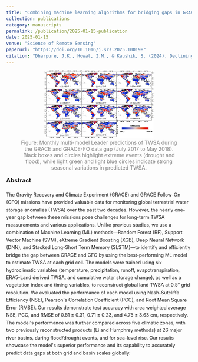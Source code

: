 ```yaml
---
title: "Combining machine learning algorithms for bridging gaps in GRACE and GRACE Follow-On missions using ERA5-Land reanalysis"
collection: publications
category: manuscripts
permalink: /publication/2025-01-15-publication
date: 2025-01-15
venue: "Science of Remote Sensing"
paperurl: "https://doi.org/10.1016/j.srs.2025.100198"
citation: "Dharpure, J.K., Howat, I.M., & Kaushik, S. (2024). Declining Groundwater Storage in the Indus Basin Revealed Using GRACE and GRACE-FO Data. Water Resources Research."
---
```


<figure style="text-align: center;">
    <img src="../images/SRS.jpg" alt="Landslide Susceptibility Assessment" style="width: 70%;">
    <figcaption style="font-size: 14px; color: gray;">
        Figure: Monthly multi-model Leader predictions of TWSA during the GRACE and GRACE-FO data gap (July 2017 to May 2018). Black boxes and circles highlight extreme events (drought and flood), while light green and light blue circles indicate strong seasonal variations in predicted TWSA.
    </figcaption>
</figure>

<style>
  /* Page-scoped abstract size tweak */
  .paper-abstract { font-size: 0.8rem; line-height: 1.6; }
  .paper-abstract h3 { font-size: 1.0rem; margin-top: .5rem; }
</style>

<div class="paper-abstract">
  <h3>Abstract</h3>
  <p>The Gravity Recovery and Climate Experiment (GRACE) and GRACE Follow-On (GFO) missions have provided valuable data for monitoring global terrestrial water storage anomalies (TWSA) over the past two decades. However, the nearly one-year gap between these missions pose challenges for long-term TWSA measurements and various applications. Unlike previous studies, we use a combination of Machine Learning (ML) methods—Random Forest (RF), Support Vector Machine (SVM), eXtreme Gradient Boosting (XGB), Deep Neural Network (DNN), and Stacked Long-Short Term Memory (SLSTM)—to identify and efficiently bridge the gap between GRACE and GFO by using the best-performing ML model to estimate TWSA at each grid cell. The models were trained using six hydroclimatic variables (temperature, precipitation, runoff, evapotranspiration, ERA5-Land derived TWSA, and cumulative water storage change), as well as a vegetation index and timing variables, to reconstruct global land TWSA at 0.5° grid resolution. We evaluated the performance of each model using Nash-Sutcliffe Efficiency (NSE), Pearson's Correlation Coefficient (PCC), and Root Mean Square Error (RMSE). Our results demonstrate test accuracy with area weighted average NSE, PCC, and RMSE of 0.51 ± 0.31, 0.71 ± 0.23, and 4.75 ± 3.63 cm, respectively. The model's performance was further compared across five climatic zones, with two previously reconstructed products (Li and Humphrey methods) at 26 major river basins, during flood/drought events, and for sea-level rise. Our results showcase the model's superior performance and its capability to accurately predict data gaps at both grid and basin scales globally.</p>
</div>
